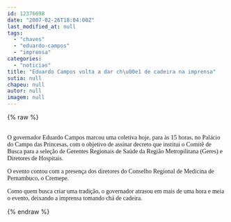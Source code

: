 ```yaml
---
id: 12376698
date: "2007-02-26T18:04:00Z"
last_modified_at: null
tags:
  - "chaves"
  - "eduardo-campos"
  - "imprensa"
categories:
  - "noticias"
title: "Eduardo Campos volta a dar ch\u00e1 de cadeira na imprensa"
sutia: null
chapeu: null
autor: null
imagem: null
---
```

{% raw %}
<p><P><BR><FONT face=Verdana>O governador Eduardo Campos marcou uma coletiva hoje, para às 15 horas, no Palácio do Campo das Princesas, com o objetivo de assinar decreto que institui o Comitê de Busca para a seleção de Gerentes Regionais de Saúde da Região Metropilitana (Geres) e Diretores de Hospitais. </FONT></P></p>
<p><P><FONT face=Verdana>O evento contou com a presença dos diretores do Conselho Regional de Medicina de Pernambuco, o Cremepe. </FONT></P></p>
<p><P><FONT face=Verdana>Como quem busca criar uma tradição, o governador atrasou em mais de uma hora e meia o evento, deixando a imprensa tomando chá de cadeira.</FONT></P> </p>
{% endraw %}
